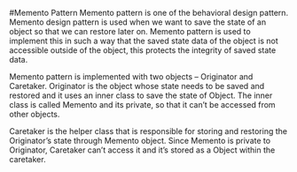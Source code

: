 #Memento Pattern
Memento pattern is one of the behavioral design pattern. Memento
design pattern is used when we want to save the state of an object so that we
can restore later on. Memento pattern is used to implement this in such a
way that the saved state data of the object is not accessible outside of the
object, this protects the integrity of saved state data.

Memento pattern is implemented with two objects – Originator and
Caretaker. Originator is the object whose state needs to be saved and
restored and it uses an inner class to save the state of Object. The inner class
is called Memento and its private, so that it can’t be accessed from other
objects.

Caretaker is the helper class that is responsible for storing and restoring the
Originator’s state through Memento object. Since Memento is private to
Originator, Caretaker can’t access it and it’s stored as a Object within the
caretaker.